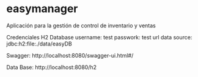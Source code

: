# easymanager
Aplicación para la gestión de control de inventario y ventas

Credenciales H2 Database
username: test
passwork: test
url data source: jdbc:h2:file:./data/easyDB 

Swagger:
http://localhost:8080/swagger-ui.html#/

Data Base:
http://localhost:8080/h2
